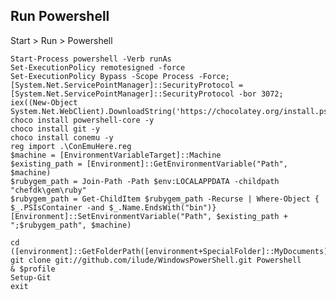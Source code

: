 

Run Powershell
--------------

Start > Run > Powershell

	Start-Process powershell -Verb runAs
	Set-ExecutionPolicy remotesigned -force
	Set-ExecutionPolicy Bypass -Scope Process -Force; [System.Net.ServicePointManager]::SecurityProtocol = [System.Net.ServicePointManager]::SecurityProtocol -bor 3072; 
	iex((New-Object System.Net.WebClient).DownloadString('https://chocolatey.org/install.ps1'))
	choco install powershell-core -y
	choco install git -y
	choco install conemu -y
	reg import .\ConEmuHere.reg
	$machine = [EnvironmentVariableTarget]::Machine
	$existing_path = [Environment]::GetEnvironmentVariable("Path", $machine)
	$rubygem_path = Join-Path -Path $env:LOCALAPPDATA -childpath "chefdk\gem\ruby"
	$rubygem_path = Get-ChildItem $rubygem_path -Recurse | Where-Object { $_.PSIsContainer -and $_.Name.EndsWith("bin")}
	[Environment]::SetEnvironmentVariable("Path", $existing_path + ";$rubygem_path", $machine)

	cd ([environment]::GetFolderPath([environment+SpecialFolder]::MyDocuments))
	git clone git://github.com/ilude/WindowsPowerShell.git Powershell
	& $profile
	Setup-Git
	exit
